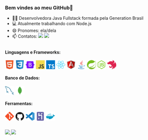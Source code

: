 ### Bem vindes ao meu GitHub👋

- 👨‍🎓 Desenvolvedora Java Fullstack formada pela Generation Brasil
- 💻 Atualmente trabalhando com Node.js
- 😄 Pronomes: ela/dela
- 📫 Contatos:  <a href="mailto:barbara.cristianefs@gmail.com"><img src="https://img.shields.io/badge/-Gmail-%23333?style=for-the-badge&logo=gmail&logoColor=white" target="_blank"></a>
  <a href="https://www.linkedin.com/in/barbaracfs" target="_blank"><img src="https://img.shields.io/badge/-LinkedIn-%230077B5?style=for-the-badge&logo=linkedin&logoColor=white" target="_blank"></a>

##
<h4>Linguagens e Frameworks:</h4>
<div>
  <img align="center" alt="HTML5" height="30" width="30" src="https://raw.githubusercontent.com/devicons/devicon/master/icons/html5/html5-original.svg">
  <img align="center" alt="CSS3" height="30" width="30" src="https://raw.githubusercontent.com/devicons/devicon/master/icons/css3/css3-original.svg">
  <img align="center" alt="Bootstrap" height="30" width="30" src="https://github.com/devicons/devicon/blob/master/icons/bootstrap/bootstrap-original.svg">
  <img align="center" alt="Javascript" height="30" width="30" src="https://raw.githubusercontent.com/devicons/devicon/master/icons/javascript/javascript-original.svg">
<img align="center" alt="Typescript" height="30" width="30" src="https://github.com/devicons/devicon/blob/master/icons/typescript/typescript-plain.svg">
  <img align="center" alt="React" height="30" width="30" src="https://raw.githubusercontent.com/devicons/devicon/master/icons/react/react-original.svg">
  <img align="center" alt="Angular" height="30" width="30" src="https://github.com/devicons/devicon/blob/master/icons/angularjs/angularjs-original.svg"> 
  <img align="center" alt="Java" height="30" width="30" src="https://raw.githubusercontent.com/devicons/devicon/master/icons/java/java-original.svg">
  <img align="center" alt="Spring"  height="30" width="30" src="https://github.com/devicons/devicon/blob/master/icons/spring/spring-original.svg">
  <img align="center" alt="Node" height="30" width="30" src="https://github.com/devicons/devicon/blob/master/icons/nodejs/nodejs-plain.svg">
  <img align="center" alt="Nest" height="30" width="30" src="https://github.com/devicons/devicon/blob/master/icons/nestjs/nestjs-plain.svg">
</div>

<h4>Banco de Dados:</h4>
<div>
  <img align="center" alt="MySQL"  height="30" width="30" src="https://github.com/devicons/devicon/blob/master/icons/mysql/mysql-original.svg">
  <img align="center" alt="MongoDB"  height="30" width="30" src="https://github.com/devicons/devicon/blob/master/icons/mongodb/mongodb-plain.svg">
</div>

<h4>Ferramentas:</h4>
<div>
  <img align="center" alt="Git" height="30" width="30" src="https://raw.githubusercontent.com/devicons/devicon/master/icons/git/git-original.svg">
  <img align="center" alt="GitHub" height="30" width="30" src="https://github.com/devicons/devicon/blob/master/icons/github/github-original.svg">
  <img align="center" alt="Vscode"  height="30" width="30" src="https://github.com/devicons/devicon/blob/master/icons/vscode/vscode-original.svg">
  <img align="center" alt="Heroku"  height="30" width="30" src="https://github.com/devicons/devicon/blob/master/icons/heroku/heroku-plain.svg">
  <img align="center" alt="Docker"  height="30" width="30"" src="https://github.com/devicons/devicon/blob/master/icons/docker/docker-plain.svg">
</div>

##
<div align="left">
  <a href="https://github.com/bacristiane">
  <img height="170em" src="https://github-readme-stats.vercel.app/api?username=bacristiane&show_icons=true&theme=dracula&include_all_commits=true&count_private=true"/>
  <img height="170em" src="https://github-readme-stats.vercel.app/api/top-langs/?username=bacristiane&layout=compact&langs_count=7&theme=dracula"/>
</div>

